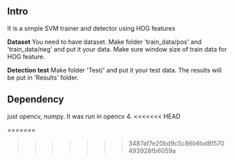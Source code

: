## Intro

It is a simple SVM trainer and detector using HOG features

__Dataset__
You need to have dataset. 
Make folder 'train_data/pos' and 'train_data/neg' and put it your data.
Make sure window size of train data for HOG feature. 


__Detection test__
Make folder 'Test/' and put it your test data. The results will be put in 'Results' folder. 


## Dependency
just opencv, numpy. It was run in opencv 4.
<<<<<<< HEAD


=======
>>>>>>> 3487af7e20bd9c5c86b6bd8f570493928fb6059a
